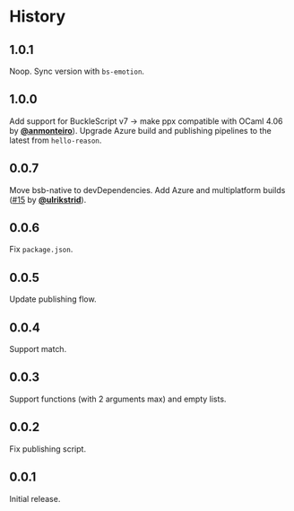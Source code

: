 # History

## 1.0.1

Noop. Sync version with `bs-emotion`.

## 1.0.0

Add support for BuckleScript v7 -> make ppx compatible with OCaml 4.06 by
**[@anmonteiro](https://github.com/anmonteiro)**).
Upgrade Azure build and publishing pipelines to the latest from `hello-reason`.

## 0.0.7

Move bsb-native to devDependencies. Add Azure and multiplatform builds ([#15](https://github.com/ahrefs/bs-emotion/pull/15) by **[@ulrikstrid](https://github.com/ulrikstrid)**).

## 0.0.6
Fix `package.json`.

## 0.0.5
Update publishing flow.

## 0.0.4
Support match.

## 0.0.3
Support functions (with 2 arguments max) and empty lists.

## 0.0.2
Fix publishing script.

## 0.0.1
Initial release.
